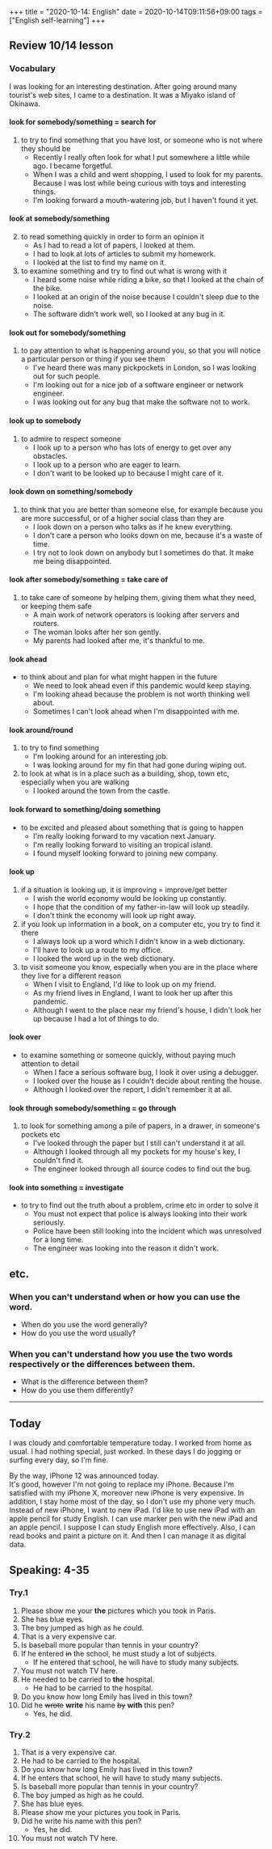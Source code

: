 +++
title =  "2020-10-14: English"
date = 2020-10-14T09:11:56+09:00
tags = ["English self-learning"]
+++

## Review 10/14 lesson

### Vocabulary

I was looking for an interesting destination.
After going around many tourist's web sites, I came to a destination.
It was a Miyako island of Okinawa.

#### look for somebody/something = search for
1. to try to find something that you have lost, or someone who is not where they should be
    - Recently I really often look for what I put somewhere a little while ago. I became forgetful.
    - When I was a child and went shopping, I used to look for my parents.
        Because I was lost while being curious with toys and interesting things.
    - I'm looking forward a mouth-watering job, but I haven't found it yet.

#### look at somebody/something
2. to read something quickly in order to form an opinion it
    - As I had to read a lot of papers, I looked at them.
    - I had to look at lots of articles to submit my homework.
    - I looked at the list to find my name on it.
3. to examine something and try to find out what is wrong with it
    - I heard some noise while riding a bike, so that I looked at the chain of the bike.
    - I looked at an origin of the noise because I couldn't sleep due to the noise.
    - The software didn't work well, so I looked at any bug in it.

#### look out for somebody/something
1. to pay attention to what is happening around you, so that you will notice a particular person or thing if you see them
    - I've heard there was many pickpockets in London, so I was looking out for such people.
    - I'm looking out for a nice job of a software engineer or network engineer.
    - I was looking out for any bug that make the software not to work.
 
#### look up to somebody
1. to admire to respect someone
    - I look up to a person who has lots of energy to get over any obstacles.
    - I look up to a person who are eager to learn.
    - I don't want to be looked up to because I might care of it.

#### look down on something/somebody
1. to think that you are better than someone else, for example because you are more successful, or of a higher social class than they are
    - I look down on a person who talks as if he knew everything.
    - I don't care a person who looks down on me, because it's a waste of time.
    - I try not to look down on anybody but I sometimes do that. It make me being disappointed.

#### look after somebody/something = take care of
1. to take care of someone by helping them, giving them what they need, or keeping them safe
    - A main work of network operators is looking after servers and routers.
    - The woman looks after her son gently.
    - My parents had looked after me, it's thankful to me.

#### look ahead
* to think about and plan for what might happen in the future
    - We need to look ahead even if this pandemic would keep staying.
    - I'm looking ahead because the problem is not worth thinking well about.
    - Sometimes I can't look ahead when I'm disappointed with me.

#### look around/round
1. to try to find something
    - I'm looking around for an interesting job.
    - I was looking around for my fin that had gone during wiping out.
2. to look at what is in a place such as a building, shop, town etc, especially when you are walking
    - I looked around the town from the castle.

#### look forward to something/doing something
* to be excited and pleased about something that is going to happen
    - I'm really looking forward to my vacation next January.
    - I'm really looking forward to visiting an tropical island.
    - I found myself looking forward to joining new company.

#### look up
1. if a situation is looking up, it is improving = improve/get better
    - I wish the world economy would be looking up constantly.
    - I hope that the condition of my father-in-law will look up steadily.
    - I don't think the economy will look up right away.
2. if you look up information in a book, on a computer etc, you try to find it there
    - I always look up a word which I didn't know in a web dictionary.
    - I'll have to look up a route to my office.
    - I looked the word up in the web dictionary.
3. to visit someone you know, especially when you are in the place where they live for a different reason
    - When I visit to England, I'd like to look up on my friend.
    - As my friend lives in England, I want to look her up after this pandemic.
    - Although I went to the place near my friend's house, I didn't look her up because I had a lot of things to do.

#### look over
* to examine something or someone quickly, without paying much attention to detail
    - When I face a serious software bug, I look it over using a debugger.
    - I looked over the house as I couldn't decide about renting the house.
    - Although I looked over the report, I didn't remember it at all.

#### look through somebody/something = go through
1. to look for something among a pile of papers, in a drawer, in someone's pockets etc
    - I've looked through the paper but I still can't understand it at all.
    - Although I looked through all my pockets for my house's key, I couldn't find it.
    - The engineer looked through all source codes to find out the bug.

#### look into something = investigate
* to try to find out the truth about a problem, crime etc in order to solve it
    - You must not expect that police is always looking into their work seriously.
    - Police have been still looking into the incident which was unresolved for a long time.
    - The engineer was looking into the reason it didn't work.

## etc.

### When you can't understand when or how you can use the word.
* When do you use the word generally?
* How do you use the word usually?

### When you can't understand how you use the two words respectively or the differences between them.
* What is the difference between them?
* How do you use them differently?

- - -

## Today

I was cloudy and comfortable temperature today.
I worked from home as usual.
I had nothing special, just worked.
In these days I do jogging or surfing every day, so I'm fine.

By the way, iPhone 12 was announced today.  
It's good, however I'm not going to replace my iPhone.
Because I'm satisfied with my iPhone X, moreover new iPhone is very expensive.
In addition, I stay home most of the day, so I don't use my phone very much.
Instead of new iPhone, I want to new iPad.
I'd like to use new iPad with an apple pencil for study English.
I can use marker pen with the new iPad and an apple pencil.
I suppose I can study English more effectively. 
Also, I can read books and paint a picture on it. 
And then I can manage it as digital data.

## Speaking: 4-35

### Try.1

1. Please show me your **the** pictures which you took in Paris.
2. She has blue eyes.
3. The boy jumped as high as he could.
4. That is a very expensive car.
5. Is baseball more popular than tennis in your country?
6. If he entered ~~in~~ the school, he must study a lot of subjects.
    - If he entered that school, he will have to study many subjects.
7. You must not watch TV here.
8. He needed to be carried to **the** hospital.
    - He had to be carried to the hospital.
9. Do you know how long Emily has lived in this town?
10. Did he ~~wrote~~ **write** his name ~~by~~ **with** this pen?
    - Yes, he did.

### Try.2

1. That is a very expensive car.
2. He had to be carried to the hospital.
3. Do you know how long Emily has lived in this town?
4. If he enters that school, he will have to study many subjects.
5. Is baseball more popular than tennis in your country?
6. The boy jumped as high as he could.
7. She has blue eyes.
8. Please show me your pictures you took in Paris.
9. Did he write his name with this pen?
    - Yes, he did.
10. You must not watch TV here.


